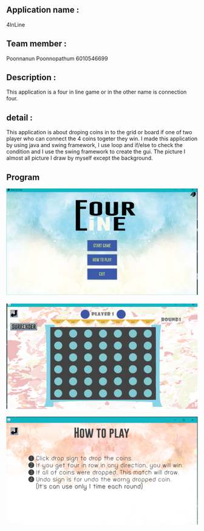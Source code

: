 ## Application name : 
4InLine
## Team member : 
Poonnanun Poonnopathum 6010546699
## Description :
This application is a four in line game or in the other name is connection four.
## detail :
  This application is about droping coins in to the grid or board if one of two player who can connect the 4 coins togeter they win. I made this application by using java and swing framework, I use loop and if/else to check the condition and I use the swing framework to create the gui. The picture I almost all picture I draw by myself except the background.
## Program

![MainMenu](src/ReadmePic/MainMenu.png)

![Gameplay](src/ReadmePic/Game.png)

![How to play](src/ReadmePic/HowTo.png)
